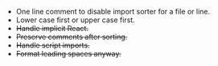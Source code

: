 - One line comment to disable import sorter for a file or line.
- Lower case first or upper case first.
- ~~Handle implicit React.~~
- ~~Preserve comments after sorting.~~
- ~~Handle script imports.~~
- ~~Format leading spaces anyway.~~
